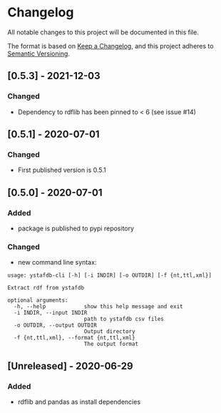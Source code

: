 # Changelog
All notable changes to this project will be documented in this file.

The format is based on [Keep a Changelog](https://keepachangelog.com/en/1.0.0/),
and this project adheres to [Semantic Versioning](https://semver.org/spec/v2.0.0.html).

## [0.5.3] - 2021-12-03
### Changed
- Dependency to rdflib has been pinned to < 6 (see issue #14)

## [0.5.1] - 2020-07-01
### Changed
- First published version is 0.5.1

## [0.5.0] - 2020-07-01
### Added
- package is published to pypi repository
### Changed
- new command line syntax:
```
usage: ystafdb-cli [-h] [-i INDIR] [-o OUTDIR] [-f {nt,ttl,xml}]

Extract rdf from ystafdb

optional arguments:
  -h, --help            show this help message and exit
  -i INDIR, --input INDIR
                        path to ystafdb csv files
  -o OUTDIR, --output OUTDIR
                        Output directory
  -f {nt,ttl,xml}, --format {nt,ttl,xml}
                        The output format

```

## [Unreleased] - 2020-06-29
### Added
- rdflib and pandas as install dependencies

